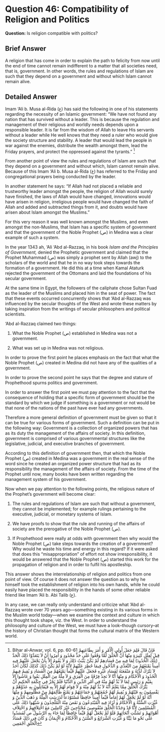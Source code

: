 Question 46: Compatibility of Religion and Politics
===================================================

**Question:** Is religion compatible with politics?

Brief Answer
------------

A religion that has come in order to explain the path to felicity from
now until the end of time cannot remain indifferent to a matter that all
societies need, that is, government. In other words, the rules and
regulations of Islam are such that they depend on a government and
without which Islam cannot remain alive.

Detailed Answer
---------------

Imam ‘Ali b. Musa al-Rida (ع) has said the following in one of his
statements regarding the necessity of an Islamic government: “We have
not found any nation that has survived without a leader. This is because
the regulation and management of their religious and worldly needs
depends upon a responsible leader. It is far from the wisdom of Allah to
leave His servants without a leader while He well knows that they need a
ruler who would give the society structure and stability. A leader that
would lead the people in war against the enemies, distribute the wealth
amongst them, lead the Friday prayers, and protect the oppressed against
the tyrants.” [^1]

From another point of view the rules and regulations of Islam are such
that they depend on a government and without which, Islam cannot remain
alive. Because of this Imam ‘Ali b. Musa al-Rida (ع) has referred to the
Friday and congregational prayers being conducted by the leader.

In another statement he says: “If Allah had not placed a reliable and
trustworthy leader amongst the people, the religion of Allah would
surely have finished, the laws of Allah would have changed, innovations
would have arisen in religion, irreligious people would have changed the
faith of Allah and added and subtracted things from it, and doubts would
have arisen about Islam amongst the Muslims.”

For this very reason it was well known amongst the Muslims, and even
amongst the non-Muslims, that Islam has a specific system of government
and that the government of the Noble Prophet (ص) in Medina was a clear
example of such a system.

In the year 1343 ah, ‘Ali ‘Abd al-Razzaq, in his book *Islam and the
Principles of Government,* denied the Prophetic government and claimed
that the Prophet Muhammad (ص) was simply a prophet sent by Allah (awj)
to the scholars of the world and that he in no way took steps towards
the formation of a government. He did this at a time when Kamal Ataturk
rejected the government of the Ottomans and laid the foundations of his
secular government.

At the same time in Egypt, the followers of the caliphate chose Sultan
Fuad as the leader of the Muslims and placed him in the seat of power.
The fact that these events occurred concurrently shows that ‘Abd
al-Razzaq was influenced by the secular thoughts of the West and wrote
these matters by taking inspiration from the writings of secular
philosophers and political scientists.

‘Abd al-Razzaq claimed two things:

1. What the Noble Prophet (ص) established in Medina was not a
government.

2. What was set up in Medina was not religious.

In order to prove the first point he places emphasis on the fact that
what the Noble Prophet (ص) created in Medina did not have any of the
qualities of a government.

In order to prove the second point he says that the degree and stature
of Prophethood spurns politics and government.

In order to answer the first point we must pay attention to the fact
that the consequence of holding that a specific form of government
should be the standard by which we judge if something is a government or
not would be that none of the nations of the past have ever had any
governments.

Therefore a more general definition of government must be given so that
it can be true for various forms of government. Such a definition can be
put in the following way: Government is a collection of organized powers
that has as its duty the management of the affairs of society. In this
definition, government is comprised of various governmental structures
like the legislative, judicial, and executive branches of government.

According to this definition of government then, that which the Noble
Prophet (ص) created in Medina was a government in the real sense of the
word since he created an organized power structure that had as its
responsibility the management of the affairs of society. From the time
of the Prophet until now, many books have been written regarding the
management system of his government.

Now when we pay attention to the following points, the religious nature
of the Prophet’s government will become clear:

1. The rules and regulations of Islam are such that without a
government, they cannot be implemented; for example rulings pertaining
to the executive, judicial, or monetary systems of Islam.

2. We have proofs to show that the rule and running of the affairs of
society are the prerogative of the Noble Prophet (ص).

3. If Prophethood were really at odds with government then why would the
Noble Prophet (ص) take steps towards the creation of a government? Why
would he waste his time and energy in this regard? If it were asked that
does this “misappropriation” of effort not show irresponsibility, it
would be answered that the Noble Prophet (ص) started this work for the
propagation of religion and in order to fulfil his apostleship.

This answer shows the interrelationship of religion and politics from
one point of view. Of course it does not answer the question as to why
he himself took the establishment of religion into his own hands, while
he could easily have placed the responsibility in the hands of some
other reliable friend like Imam ‘Ali b. Abi Talib (ع).

In any case, we can really only understand and criticize what ‘Abd
al-Razzaq wrote over 70 years ago—something existing in its various
forms in the Muslim world today—when we examine the context and culture
in which this thought took shape, viz. the West. In order to understand
the philosophy and culture of the West, we must have a look–though
cursory–at the history of Christian thought that forms the cultural
matrix of the Western world.

[^1]: Bihar al-Anwar, vol. 6, pp. 60-61 فَإِنْ قَالَ فَلِمَ جَعَلَ
أُولِي الْأَمْرِ وَ أَمَرَ بِطَاعَتِهِمْ قِيلَ لِعِلَلٍ كَثِيرَةٍ
مِنْهَا أَنَّ الْخَلْقَ لَمَّا وَقَعُوا عَلَى حَدٍّ مَحْدُودٍ وَ
أُمِرُوا أَنْ لاَ يَتَعَدَّوْا ذَلِكَ الْحَدَّ (تِلْكَ الْحُدُودَ) لِمَا
فِيهِ مِنْ فَسَادِهِمْ لَمْ يَكُنْ يَثْبُتُ ذَلِكَ وَ لاَ يَقُومُ إِلاَّ
بِأَنْ يَجْعَلَ عَلَيْهِمْ فِيهِ أَمِيناً يَمْنَعُهُمْ مِنَ التَّعَدِّي
وَ الدُّخُولِ فِيمَا حُظِرَ عَلَيْهِمْ لِأَنَّهُ لَوْ لَمْ يَكُنْ ذَلِكَ
كَذَلِكَ لَكَانَ أَحَدٌ لاَ يَتْرُكُ لَذَّتَهُ وَ مَنْفَعَتَهُ لِفَسَادِ
غَيْرِهِ فَجَعَلَ عَلَيْهِمْ قَيِّماً يَمْنَعُهُمْ مِنَ الْفَسَادِ وَ
يُقِيمُ فِيهِمُ الْحُدُودَ وَ الْأَحْكَامَ وَ مِنْهَا أَنَّا لاَ نَجِدُ
فِرْقَةً مِنَ الْفِرَقِ وَ لاَ مِلَّةً مِنَ الْمِلَلِ بَقُوا وَ عَاشُوا
إِلاَ بِقَيِّمٍ وَ رَئِيسٍ لِمَا لاَ بُدَّ لَهُمْ مِنْهُ فِي أَمْرِ
الدِّينِ وَ الدُّنْيَا فَلَمْ يَجُزْ فِي حِكْمَةِ الْحَكِيمِ أَنْ
يَتْرُكَ الْخَلْقَ مِمَّا يَعْلَمُ أَنَّهُ لاَ بُدَّ لَهُمْ مِنْهُ وَ
لاَ قِوَامَ لَهُمْ إِلاَّ بِهِ فَيُقَاتِلُونَ بِهِ عَدُوَّهُمْ وَ
يَقْسِمُونَ بِهِ فَيْئَهُمْ وَ يُقِيمُ لَهُمْ جُمُعَتَهُمْ وَ
جَمَاعَتَهُمْ وَ يَمْنَعُ ظَالِمَهُمْ مِنْ مَظْلُومِهِمْ وَ مِنْهَا
أَنَّهُ لَوْ لَمْ يَجْعَلْ لَهُمْ إِمَاماً قَيِّماً أَمِيناً حَافِظاً
مُسْتَوْدَعاً لَدَرَسَتِ الْمِلَّةُ وَ ذَهَبَ الدِّينُ وَ غُيِّرَتِ
السُّنَّةُ وَ الْأَحْكَامُ وَ لَزَادَ فِيهِ الْمُبْتَدِعُونَ وَ نَقَصَ
مِنْهُ الْمُلْحِدُونَ وَ شَبَّهُوا ذَلِكَ عَلَى الْمُسْلِمِينَ لِأَنَّا
قَدْ وَجَدْنَا الْخَلْقَ مَنْقُوصِينَ مُحْتَاجِينَ غَيْرَ كَامِلِينَ
مَعَ اخْتِلاَفِهِمْ وَ اخْتِلاَفِ أَهْوَائِهِمْ وَ تَشَتُّتِ
أَنْحَائِهِمْ فَلَوْ لَمْ يَجْعَلْ لَهُمْ قَيِّماً حَافِظاً لِمَا جَاءَ
بِهِ الرَّسُولُ ص لَفَسَدُوا عَلَى نَحْوِ مَا بَيَّنَّا وَ غُيِّرَتِ
الشَّرَائِعُ وَ السُّنَنُ وَ الْأَحْكَامُ وَ الْإِيمَانُ وَ كَانَ فِي
ذَلِكَ فَسَادُ الْخَلْقِ أَجْمَعِين


